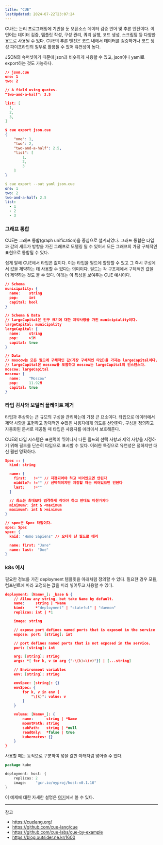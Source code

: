 ```yaml
---
title: "CUE"
lastUpdated: 2024-07-22T23:07:24
---
```


CUE는 논리 프로그래밍에 기반을 둔 오픈소스 데이터 검증 언어 및 추론 엔진이다. 이 언어는 데이터 검증, 템플릿 작성, 구성 관리, 쿼리 실행, 코드 생성, 스크립팅 등 다양한 용도로 사용될 수 있다. CUE의 추론 엔진은 코드 내에서 데이터를 검증하거나 코드 생성 파이프라인의 일부로 활용될 수 있어 유연성이 높다.
 
JSON의 슈퍼셋이기 때문에 json과 비슷하게 사용할 수 있고, json이나 yaml로 export하는 것도 가능하다.

```json
// json.cue
one: 1
two: 2

// A field using quotes.
"two-and-a-half": 2.5

list: [
  1,
  2,
  3,
]
```

```json
$ cue export json.cue
{
    "one": 1,
    "two": 2,
    "two-and-a-half": 2.5,
    "list": [
        1,
        2,
        3
    ]
}
```

```yaml
$ cue export --out yaml json.cue
one: 1
two: 2
two-and-a-half: 2.5
list:
  - 1
  - 2
  - 3
```

### 그래프 통합

CUE는 그래프 통합(graph unification)을 중심으로 설계되었다. 그래프 통합은 타입과 값의 세트가 방향을 가진 그래프로 모델링 될 수 있어서 모든 그래프의 가장 구체적인 표현으로 통합될 수 있다.

쉽게 말해 CUE에서 타입은 값이다. 이는 타입을 필드에 할당할 수 있고 그 즉시 구성에서 값을 제약하는 데 사용할 수 있다는 의미이다. 필드는 각 구조체에서 구체적인 값을 더 제약하는 것도 볼 수 있다. 아래는 이 특성을 보여주는 CUE 예시이다.

```json
// Schema
municipality: {
  name:    string
  pop:     int
  capital: bool
}

// Schema & Data
// largeCapital은 인구 크기에 대한 제약사항을 가진 municipiality이다. 
largeCapital: municipality
largeCapital: {
  name:    string
  pop:     >5M
  capital: true
}

// Data
// moscow는 모든 필드에 구체적인 값(가장 구체적인 타입)을 가지는 largeCapital이다. 
// largeCapital은 moscow를 포함하고 moscow는 largeCapital의 인스턴스다.
moscow: largeCapital
moscow: {
  name:    "Moscow"
  pop:     11.92M
  capital: true
}
```

### 타입 검사와 보일러 플레이트 제거

타입과 추상화는 큰 규모의 구성을 관리하는데 가장 큰 요소이다. 타입으로 데이터에서 제약 사항을 표현하고 잠재적인 수많은 사용자에게 의도를 선언한다. 구성을 정의하고 자동화된 문서로 제공될 때 타입은 사용자를 에러에서 보호해준다.

CUE의 타입 시스템은 표현력이 뛰어나서 다른 필드의 선택 사항과 제약 사항을 지정하기 위해 필드를 단순히 타입으로 표시할 수 있다. 이러한 특징으로 유연성은 덜하지만 대신 훨씬 명확하다. 

```json
Spec :: {
  kind: string

  name: {
    first:   !="" // 지정되어야 하고 비어있으면 안된다
    middle?: !="" // 선택적이지만 지정할 때는 비어있으면 안된다
    last:    !=""
  }

  // 최소는 최대보다 엄격하게 작아야 하고 반대도 마찬가지다
  minimum?: int & <maximum
  maximum?: int & >minimum
}

// spec은 Spec 타입이다.
spec: Spec
spec: {
  knid: "Homo Sapiens" // 오타가 난 필드로 에러

  name: first: "Jane"
  name: last:  "Doe"
}
```

### k8s 예시

필요한 정보를 가진 deployment 템플릿을 아래처럼 정의할 수 있다. 필요한 경우 모듈, 컴포넌트에 따라 고정되는 값을 미리 넣어두고 사용할 수 있다.

```json
deployment: [Name=_]: _base & {
	// Allow any string, but take Name by default.
	name:     string | *Name
	kind:     *"deployment" | "stateful" | "daemon"
	replicas: int | *1

	image: string

	// expose port defines named ports that is exposed in the service
	expose: port: [string]: int

	// port defines named ports that is not exposed in the service.
	port: [string]: int

	arg: [string]: string
	args: *[ for k, v in arg {"-\(k)=\(v)"}] | [...string]

	// Environment variables
	env: [string]: string

	envSpec: [string]: {}
	envSpec: {
		for k, v in env {
			"\(k)": value: v
		}
	}

	volume: [Name=_]: {
		name:      string | *Name
		mountPath: string
		subPath:   string | *null
		readOnly:  *false | true
		kubernetes: {}
	}
}
```

사용할 때는 동적으로 구분하여 넣을 값만 아래처럼 넣어줄 수 있다.

```go
package kube

deployment: host: {
	replicas: 2
	image:    "gcr.io/myproj/host:v0.1.10"
}
```

이 예제에 대한 자세한 설명은 [여기](https://github.com/cue-labs/cue-by-example/tree/main/003_kubernetes_tutorial)에서 볼 수 있다.

---
참고
- https://cuelang.org/
- https://github.com/cue-lang/cue
- https://github.com/cue-labs/cue-by-example
- https://blog.outsider.ne.kr/1600